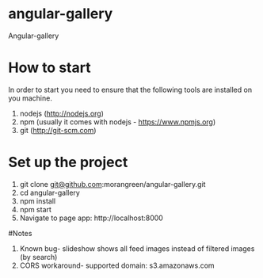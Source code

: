 # angular-gallery
Angular-gallery

# How to start
In order to start you need to ensure that the following tools are installed on you machine.

  1. nodejs (http://nodejs.org)
  2. npm (usually it comes with nodejs - https://www.npmjs.org)
  3. git (http://git-scm.com)

# Set up the project
1. git clone git@github.com:morangreen/angular-gallery.git
2. cd angular-gallery
3. npm install
4. npm start
5. Navigate to page app: http://localhost:8000

#Notes
1. Known bug- slideshow shows all feed images instead of filtered images (by search)
2. CORS workaround- supported domain: s3.amazonaws.com
